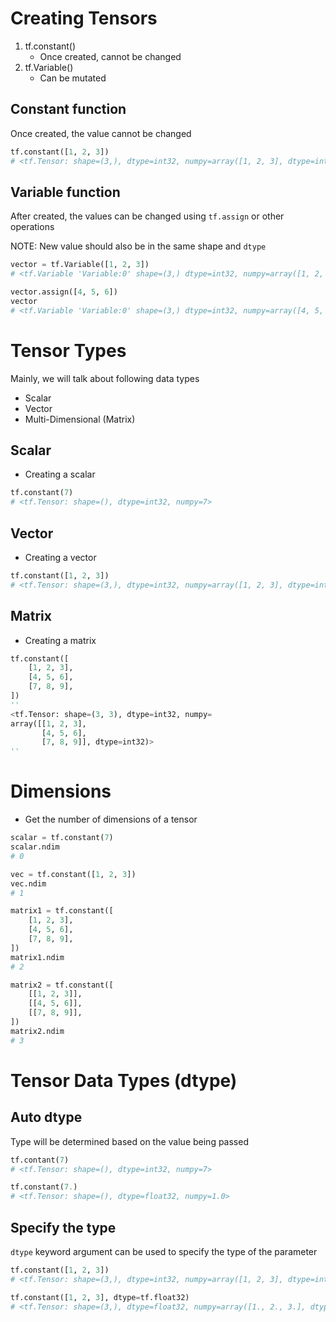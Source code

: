 # Creating Tensors

1. tf.constant()
   - Once created, cannot be changed
2. tf.Variable()
   - Can be mutated

## Constant function

Once created, the value cannot be changed

```python
tf.constant([1, 2, 3])
# <tf.Tensor: shape=(3,), dtype=int32, numpy=array([1, 2, 3], dtype=int32)>
```

## Variable function

After created, the values can be changed using `tf.assign` or other operations

NOTE: New value should also be in the same shape and `dtype`

```python
vector = tf.Variable([1, 2, 3])
# <tf.Variable 'Variable:0' shape=(3,) dtype=int32, numpy=array([1, 2, 3], dtype=int32)>

vector.assign([4, 5, 6])
vector
# <tf.Variable 'Variable:0' shape=(3,) dtype=int32, numpy=array([4, 5, 6], dtype=int32)>
```

# Tensor Types

Mainly, we will talk about following data types

- Scalar
- Vector
- Multi-Dimensional (Matrix)

## Scalar

- Creating a scalar

```python
tf.constant(7)
# <tf.Tensor: shape=(), dtype=int32, numpy=7>
```

## Vector

- Creating a vector

```python
tf.constant([1, 2, 3])
# <tf.Tensor: shape=(3,), dtype=int32, numpy=array([1, 2, 3], dtype=int32)>
```

## Matrix

- Creating a matrix

```python
tf.constant([
    [1, 2, 3],
    [4, 5, 6],
    [7, 8, 9],
])
''
<tf.Tensor: shape=(3, 3), dtype=int32, numpy=
array([[1, 2, 3],
       [4, 5, 6],
       [7, 8, 9]], dtype=int32)>
''
```

# Dimensions

- Get the number of dimensions of a tensor

```python
scalar = tf.constant(7)
scalar.ndim
# 0
```

```python
vec = tf.constant([1, 2, 3])
vec.ndim
# 1
```

```python
matrix1 = tf.constant([
    [1, 2, 3],
    [4, 5, 6],
    [7, 8, 9],
])
matrix1.ndim
# 2

matrix2 = tf.constant([
    [[1, 2, 3]],
    [[4, 5, 6]],
    [[7, 8, 9]],
])
matrix2.ndim
# 3
```

# Tensor Data Types (dtype)

## Auto dtype

Type will be determined based on the value being passed

```python
tf.contant(7)
# <tf.Tensor: shape=(), dtype=int32, numpy=7>
```

```python
tf.constant(7.)
# <tf.Tensor: shape=(), dtype=float32, numpy=1.0>
```

## Specify the type

`dtype` keyword argument can be used to specify the type of the parameter

```python
tf.constant([1, 2, 3])
# <tf.Tensor: shape=(3,), dtype=int32, numpy=array([1, 2, 3], dtype=int32)>
```

```python
tf.constant([1, 2, 3], dtype=tf.float32)
# <tf.Tensor: shape=(3,), dtype=float32, numpy=array([1., 2., 3.], dtype=float32)>
```
